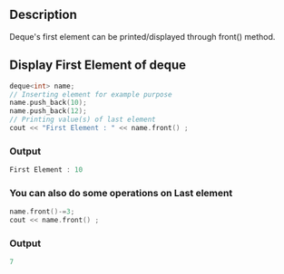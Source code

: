 ## Description 
Deque's first element can be printed/displayed through front() method.

## Display First Element of deque 

```cpp
deque<int> name;
// Inserting element for example purpose
name.push_back(10);
name.push_back(12);
// Printing value(s) of last element
cout << "First Element : " << name.front() ;
```

### Output
```cpp
First Element : 10
```

### You can also do some operations on Last element

```cpp 
name.front()-=3;
cout << name.front() ;
```

### Output
```cpp
7
```
